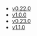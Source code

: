 - [v0.22.0](/tf-ibm-docs/v0.22.0)
- [v1.0.0](/tf-ibm-docs/v1.0.0)
- [v0.23.0](/tf-ibm-docs/v0.23.0)
- [v1.1.0](/tf-ibm-docs/v1.1.0)
